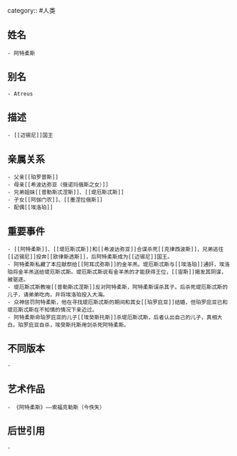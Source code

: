 category:: #人类
## 姓名
	- 阿特柔斯
## 别名
	- Atreus
## 描述
	- [[迈锡尼]]国王
## 亲属关系
	- 父亲[[珀罗普斯]]
	- 母亲[[希波达弥亚（俄诺玛俄斯之女）]]
	- 兄弟姐妹[[普勒斯忒涅斯]]、[[堤厄斯忒斯]]
	- 子女[[阿伽门农]]、[[墨涅拉俄斯]]
	- 配偶[[埃洛珀]]
## 重要事件
	- [[阿特柔斯]]、[[堤厄斯忒斯]]和[[希波达弥亚]]合谋杀死[[克律西波斯]]，兄弟逃往[[迈锡尼]]投奔[[欧律斯透斯]]，后阿特柔斯成为[[迈锡尼]]国王。
	- 阿特柔斯私藏了本应献祭给[[阿耳忒弥斯]]的金羊羔。堤厄斯忒斯与[[埃洛珀]]通奸，埃洛珀将金羊羔送给堤厄斯忒斯。堤厄斯忒斯说有金羊羔的才能获得王位，[[宙斯]]揭发其阴谋，被驱逐。
	- 堤厄斯忒斯教唆[[普勒斯忒涅斯]]反对阿特柔斯，阿特柔斯误杀其子。后杀死堤厄斯忒斯的儿子，请弟弟吃肉，并将埃洛珀投入大海。
	- 众神惩罚阿特柔斯，他在寻找堤厄斯忒斯的期间和其女[[珀罗庇亚]]结婚，但珀罗庇亚已和堤厄斯忒斯在不知情的情况下亲近过。
	- 阿特柔斯命珀罗庇亚的儿子[[埃癸斯托斯]]杀堤厄斯忒斯，后者认出自己的儿子，真相大白。珀罗庇亚自杀，埃癸斯托斯用剑杀死阿特柔斯。
## 不同版本
	-
## 艺术作品
	- 《阿特柔斯》——索福克勒斯（今佚失）
## 后世引用
	-
